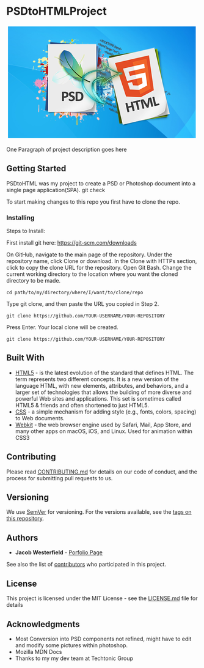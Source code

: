 # PSDtoHTMLProject
![alt text](images/psd-to-html.png)

One Paragraph of project description goes here

## Getting Started

PSDtoHTML was my project to create a PSD or Photoshop document into a single page application(SPA). git check

To start making changes to this repo you first have to clone the repo.


### Installing

Steps to Install: 

First install git here:
https://git-scm.com/downloads

On GitHub, navigate to the main page of the repository.
Under the repository name, click Clone or download.
In the Clone with HTTPs section, click  to copy the clone URL for the repository.
Open Git Bash.
Change the current working directory to the location where you want the cloned directory to be made.

```
cd path/to/my/directory/where/I/want/to/clone/repo
```

Type git clone, and then paste the URL you copied in Step 2.

```
git clone https://github.com/YOUR-USERNAME/YOUR-REPOSITORY
```

Press Enter. Your local clone will be created.
```
git clone https://github.com/YOUR-USERNAME/YOUR-REPOSITORY
```

## Built With

* [HTML5](https://developer.mozilla.org/en-US/docs/Web/Guide/HTML/HTML5) - is the latest evolution of the standard that defines HTML. The term represents two different concepts. It is a new version of the language HTML, with new elements, attributes, and behaviors, and a larger set of technologies that allows the building of more diverse and powerful Web sites and applications. This set is sometimes called HTML5 & friends and often shortened to just HTML5.
* [CSS](https://developer.mozilla.org/en-US/docs/Web/CSS/CSS3) - a simple mechanism for adding style (e.g., fonts, colors, spacing) to Web documents.
* [Webkit](https://webkit.org/status/) -  the web browser engine used by Safari, Mail, App Store, and many other apps on macOS, iOS, and Linux. Used for animation within CSS3

## Contributing

Please read [CONTRIBUTING.md](https://gist.github.com/PurpleBooth/b24679402957c63ec426) for details on our code of conduct, and the process for submitting pull requests to us.

## Versioning

We use [SemVer](http://semver.org/) for versioning. For the versions available, see the [tags on this repository](https://github.com/your/project/tags). 

## Authors

* **Jacob Westerfield** - [Porfolio Page](http://jakewesterfield.herokuapp.com/)

See also the list of [contributors](https://github.com/JSWesterfield/PSDtoHTMLProject/graphs/contributors) who participated in this project.

## License

This project is licensed under the MIT License - see the [LICENSE.md](LICENSE.md) file for details

## Acknowledgments

* Most Conversion into PSD components not refined, might have to edit and modify some pictures within photoshop.
* Mozilla MDN Docs
* Thanks to my my dev team at Techtonic Group